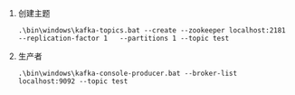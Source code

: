 
1. 创建主题

	```
	.\bin\windows\kafka-topics.bat --create --zookeeper localhost:2181 --replication-factor 1 	--partitions 1 --topic test  
	```

2. 生产者
	
	```
	.\bin\windows\kafka-console-producer.bat --broker-list localhost:9092 --topic test 
	```